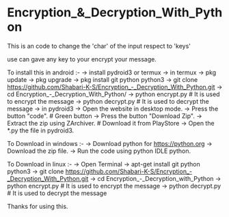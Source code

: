 # Encryption_&_Decryption_With_Python

This is an code to change the 'char' of the input respect to 'keys'

use can gave any key to your encrypt your message. 


To install this in android :-
    -> install pydroid3 or termux
    -> in termux 
          -> pkg update
          -> pkg upgrade
          -> pkg install git python python3
          -> git clone https://github.com/Shabari-K-S/Encryption_-_Decryption_With_Python.git
          -> cd Encryption_-_Decryption_With_Python/
          -> python encrypt.py   # It is used to encrypt the message
          -> python decrypt.py   # It is used to decrypt the message
    -> in pydroid3
          -> Open the website in desktop mode.
          -> Press the button "code". # Green button 
          -> Press the button "Download Zip".
          -> Extract the zip using ZArchiver. # Download it from PlayStore
          -> Open the *.py the file in pydroid3.
          
To Download in windows :-
    -> Download python for https://python.org
    -> Download the zip file.
    -> Run the code using python IDLE python.

 To Download in linux :-
    -> Open Terminal 
    -> apt-get install git python python3
    -> git clone  https://github.com/Shabari-K-S/Encryption_-_Decryption_With_Python.git
    -> cd Encryption_-_Decryption_with_Python
    -> python encrypt.py             # It is used to encrypt the message
    -> python decrypt.py             # It is used to decrypt the message
    
    
    
Thanks for using this.
